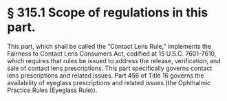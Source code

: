 # § 315.1   Scope of regulations in this part.

This part, which shall be called the “Contact Lens Rule,” implements the Fairness to Contact Lens Consumers Act, codified at 15 U.S.C. 7601-7610, which requires that rules be issued to address the release, verification, and sale of contact lens prescriptions. This part specifically governs contact lens prescriptions and related issues. Part 456 of Title 16 governs the availability of eyeglass prescriptions and related issues (the Ophthalmic Practice Rules (Eyeglass Rule)).




